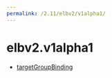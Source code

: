 ```yaml
---
permalink: /2.11/elbv2/v1alpha1/
---
```


# elbv2.v1alpha1



* [targetGroupBinding](targetGroupBinding.md)